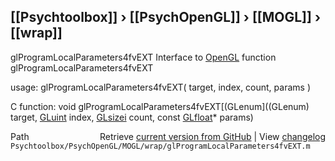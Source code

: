 ## [[Psychtoolbox]] &#8250; [[PsychOpenGL]] &#8250; [[MOGL]] &#8250; [[wrap]]

glProgramLocalParameters4fvEXT  Interface to [OpenGL](OpenGL) function glProgramLocalParameters4fvEXT  
  
usage:  glProgramLocalParameters4fvEXT( target, index, count, params )  
  
C function:  void glProgramLocalParameters4fvEXT[(GLenum]((GLenum) target, [GLuint](GLuint) index, [GLsizei](GLsizei) count, const [GLfloat](GLfloat)\* params)  




<div class="code_header" style="text-align:right;">
  <span style="float:left;">Path&nbsp;&nbsp;</span> <span class="counter">Retrieve <a href=
  "https://raw.github.com/Psychtoolbox-3/Psychtoolbox-3/beta/Psychtoolbox/PsychOpenGL/MOGL/wrap/glProgramLocalParameters4fvEXT.m">current version from GitHub</a> | View <a href=
  "https://github.com/Psychtoolbox-3/Psychtoolbox-3/commits/beta/Psychtoolbox/PsychOpenGL/MOGL/wrap/glProgramLocalParameters4fvEXT.m">changelog</a></span>
</div>
<div class="code">
  <code>Psychtoolbox/PsychOpenGL/MOGL/wrap/glProgramLocalParameters4fvEXT.m</code>
</div>

